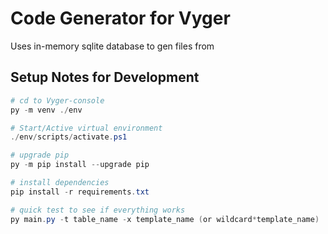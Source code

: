 # Code Generator for Vyger

Uses in-memory sqlite database to gen files from

## Setup Notes for Development

```powershell
# cd to Vyger-console
py -m venv ./env

# Start/Active virtual environment
./env/scripts/activate.ps1

# upgrade pip
py -m pip install --upgrade pip

# install dependencies
pip install -r requirements.txt

# quick test to see if everything works
py main.py -t table_name -x template_name (or wildcard*template_name)
```
